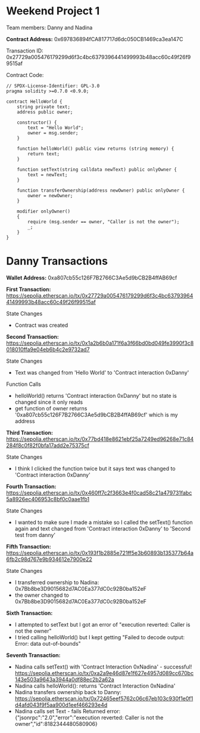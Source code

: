# Weekend Project 1

Team members: Danny and Nadina

**Contract Address:**
0x697836894fCA817717d6dc050CB1469ca3ea147C

Transaction ID: 0x27729a005476179299d6f3c4bc6379396441499993b48acc60c49f26f99515af

Contract Code: 
```solidity 
// SPDX-License-Identifier: GPL-3.0
pragma solidity >=0.7.0 <0.9.0;

contract HelloWorld {
    string private text;
    address public owner;

    constructor() {
        text = "Hello World";
        owner = msg.sender;
    }

    function helloWorld() public view returns (string memory) {
        return text;
    }

    function setText(string calldata newText) public onlyOwner {
        text = newText;
    }

    function transferOwnership(address newOwner) public onlyOwner {
        owner = newOwner;
    }

    modifier onlyOwner()
    {
        require (msg.sender == owner, "Caller is not the owner");
        _;
    }
}
```
# Danny Transactions

**Wallet Address:**
0xa807cb55c126F7B2766C3Ae5d9bCB2B4ffAB69cf

**First Transaction:**
https://sepolia.etherscan.io/tx/0x27729a005476179299d6f3c4bc6379396441499993b48acc60c49f26f99515af

State Changes 
- Contract was created

**Second Transaction:**
https://sepolia.etherscan.io/tx/0x1a2b6b0a171f6a3f66bd0bd049fe3990f3c8018010ffa9e04eb6b4c2e9732ad7

State Changes
- Text was changed from 'Hello World' to 'Contract interaction 0xDanny'

Function Calls
- helloWorld() returns 'Contract interaction 0xDanny' but no state is changed since it only reads
- get function of owner returns '0xa807cb55c126F7B2766C3Ae5d9bCB2B4ffAB69cf' which is my address

**Third Transaction:**
https://sepolia.etherscan.io/tx/0x77bd418e8621ebf25a7249ed96268e71c84284f8c0f82f0bfa17add2e75375cf

State Changes
- I think I clicked the function twice but it says text was changed to 'Contract interaction 0xDanny'

**Fourth Transaction:**
https://sepolia.etherscan.io/tx/0x460ff7c2f3663e4f0cad58c21a479731fabc5a8926ec406953c8bf0c0aae1fb1

State Changes
- I wanted to make sure I made a mistake so I called the setText() function again and text changed from 'Contract interaction 0xDanny' to 'Second test from danny'
  
**Fifth Transaction:**
https://sepolia.etherscan.io/tx/0x193f1b2885e721ff5e3b60893b135377b64a6fb2c98d767e9b934612e7900e22

State Changes
- I transferred ownership to Nadina: 0x7Bb8be3D9015682d7AC0Ea377dC0c92B0ba152eF
- the owner changed to 0x7Bb8be3D9015682d7AC0Ea377dC0c92B0ba152eF

**Sixth Transaction:**
- I attempted to setText but I got an error of "execution reverted: Caller is not the owner"
- I tried calling helloWorld() but I kept getting "Failed to decode output: Error: data out-of-bounds"

**Seventh Transaction:**
- Nadina calls setText() with 'Contract Interaction 0xNadina' - successful!
  https://sepolia.etherscan.io/tx/0xa2a9e46d87e1f627e4957d089cc670bc143e503a9643a3944a0df88ec2b2a62a
- Nadina calls helloWorld(): returns 'Contract Interaction 0xNadina'
- Nadina transfers ownership back to Danny: 
  https://sepolia.etherscan.io/tx/0x72465eef5762c06c67eb103c930f1e0f1d4afd043f9f5aa900d1eef466293e4d
- Nadina calls set Text - fails
  Returned error: {"jsonrpc":"2.0","error":"execution reverted: Caller is not the owner","id":8182344480580906}
